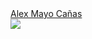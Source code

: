 <div class="badge-base LI-profile-badge" data-locale="es_ES" data-size="medium" data-theme="light" data-type="HORIZONTAL" data-vanity="alex-mayo-cañas" data-version="v1"><a class="badge-base__link LI-simple-link" href="https://es.linkedin.com/in/alex-mayo-ca%C3%B1as?trk=profile-badge">Alex Mayo Cañas</a></div>
              
<img align="center" src="https://github-readme-stats.vercel.app/api/<CARD_TYPE>/?username=<USERNAME>&theme=<THEME_NAME>" />
